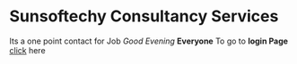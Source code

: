 # Sunsoftechy Consultancy Services
Its a one point contact for Job
_Good_ *Evening* **Everyone**
To go to **login Page** [click](login.html) here
